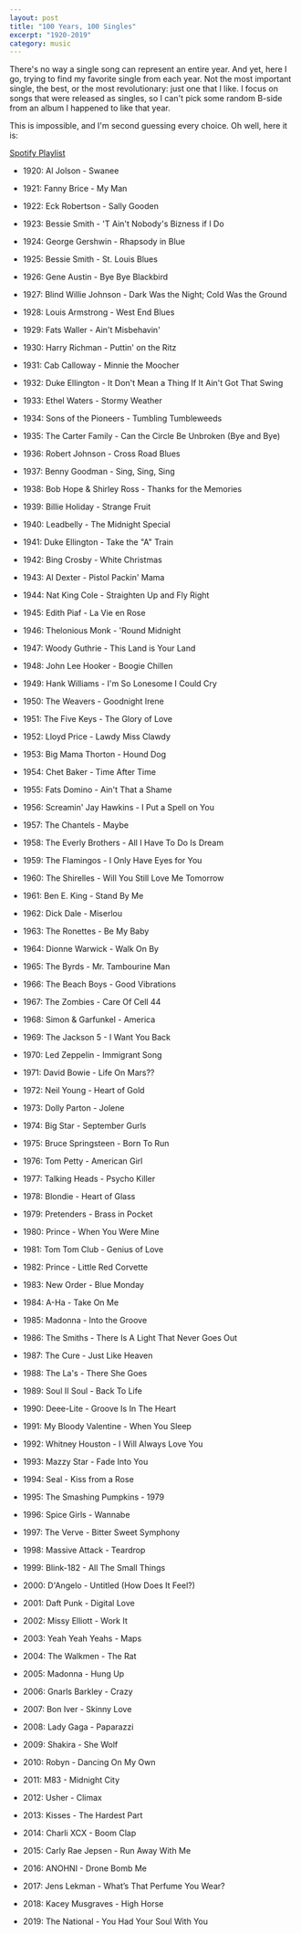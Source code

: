 ```yaml
---
layout: post
title: "100 Years, 100 Singles"
excerpt: "1920-2019"
category: music
---
```


There's no way a single song can represent an entire year. And yet, here I go, trying to find my favorite single from each year. Not the most important single, the best, or the most revolutionary: just one that I like. I focus on songs that were released as singles, so I can't pick some random B-side from an album I happened to like that year.

This is impossible, and I'm second guessing every choice. Oh well, here it is:

[Spotify Playlist](https://open.spotify.com/playlist/7DNa0MzoUvZ9I3xRkLXI9h)

* 1920: Al Jolson - Swanee
* 1921: Fanny Brice - My Man
* 1922: Eck Robertson - Sally Gooden
* 1923: Bessie Smith - 'T Ain't Nobody's Bizness if I Do
* 1924: George Gershwin - Rhapsody in Blue
* 1925: Bessie Smith - St. Louis Blues
* 1926: Gene Austin - Bye Bye Blackbird
* 1927: Blind Willie Johnson - Dark Was the Night; Cold Was the Ground
* 1928: Louis Armstrong - West End Blues
* 1929: Fats Waller - Ain't Misbehavin'


* 1930: Harry Richman - Puttin' on the Ritz
* 1931: Cab Calloway - Minnie the Moocher
* 1932: Duke Ellington - It Don't Mean a Thing If It Ain't Got That Swing
* 1933: Ethel Waters - Stormy Weather
* 1934: Sons of the Pioneers - Tumbling Tumbleweeds
* 1935: The Carter Family - Can the Circle Be Unbroken (Bye and Bye)
* 1936: Robert Johnson - Cross Road Blues
* 1937: Benny Goodman - Sing, Sing, Sing
* 1938: Bob Hope & Shirley Ross - Thanks for the Memories
* 1939: Billie Holiday - Strange Fruit


* 1940: Leadbelly - The Midnight Special
* 1941: Duke Ellington - Take the "A" Train
* 1942: Bing Crosby - White Christmas
* 1943: Al Dexter - Pistol Packin' Mama
* 1944: Nat King Cole - Straighten Up and Fly Right
* 1945: Edith Piaf - La Vie en Rose
* 1946: Thelonious Monk - 'Round Midnight
* 1947: Woody Guthrie - This Land is Your Land
* 1948: John Lee Hooker - Boogie Chillen
* 1949: Hank Williams - I'm So Lonesome I Could Cry


* 1950: The Weavers - Goodnight Irene
* 1951: The Five Keys - The Glory of Love
* 1952: Lloyd Price - Lawdy Miss Clawdy
* 1953: Big Mama Thorton - Hound Dog
* 1954: Chet Baker - Time After Time
* 1955: Fats Domino - Ain't That a Shame
* 1956: Screamin' Jay Hawkins - I Put a Spell on You
* 1957: The Chantels - Maybe
* 1958: The Everly Brothers - All I Have To Do Is Dream
* 1959: The Flamingos - I Only Have Eyes for You


* 1960: The Shirelles - Will You Still Love Me Tomorrow
* 1961: Ben E. King - Stand By Me
* 1962: Dick Dale - Miserlou
* 1963: The Ronettes - Be My Baby
* 1964: Dionne Warwick - Walk On By
* 1965: The Byrds - Mr. Tambourine Man
* 1966: The Beach Boys - Good Vibrations
* 1967: The Zombies - Care Of Cell 44
* 1968: Simon & Garfunkel - America
* 1969: The Jackson 5 - I Want You Back


* 1970: Led Zeppelin - Immigrant Song
* 1971: David Bowie - Life On Mars??
* 1972: Neil Young - Heart of Gold
* 1973: Dolly Parton - Jolene
* 1974: Big Star - September Gurls
* 1975: Bruce Springsteen - Born To Run
* 1976: Tom Petty - American Girl
* 1977: Talking Heads - Psycho Killer
* 1978: Blondie - Heart of Glass
* 1979: Pretenders - Brass in Pocket


* 1980: Prince - When You Were Mine
* 1981: Tom Tom Club - Genius of Love
* 1982: Prince - Little Red Corvette
* 1983: New Order - Blue Monday
* 1984: A-Ha - Take On Me
* 1985: Madonna - Into the Groove
* 1986: The Smiths - There Is A Light That Never Goes Out
* 1987: The Cure - Just Like Heaven
* 1988: The La's - There She Goes
* 1989: Soul II Soul - Back To Life


* 1990: Deee-Lite - Groove Is In The Heart
* 1991: My Bloody Valentine - When You Sleep
* 1992: Whitney Houston - I Will Always Love You
* 1993: Mazzy Star - Fade Into You
* 1994: Seal - Kiss from a Rose
* 1995: The Smashing Pumpkins - 1979
* 1996: Spice Girls - Wannabe
* 1997: The Verve - Bitter Sweet Symphony
* 1998: Massive Attack - Teardrop
* 1999: Blink-182 - All The Small Things


* 2000: D'Angelo - Untitled (How Does It Feel?)
* 2001: Daft Punk - Digital Love
* 2002: Missy Elliott - Work It
* 2003: Yeah Yeah Yeahs - Maps
* 2004: The Walkmen - The Rat
* 2005: Madonna - Hung Up
* 2006: Gnarls Barkley - Crazy
* 2007: Bon Iver - Skinny Love
* 2008: Lady Gaga - Paparazzi
* 2009: Shakira - She Wolf


* 2010: Robyn - Dancing On My Own
* 2011: M83 - Midnight City
* 2012: Usher - Climax
* 2013: Kisses - The Hardest Part
* 2014: Charli XCX - Boom Clap
* 2015: Carly Rae Jepsen - Run Away With Me
* 2016: ANOHNI - Drone Bomb Me
* 2017: Jens Lekman - What’s That Perfume You Wear?
* 2018: Kacey Musgraves - High Horse
* 2019: The National - You Had Your Soul With You